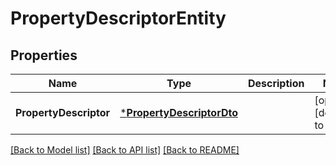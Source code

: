 # PropertyDescriptorEntity

## Properties
Name | Type | Description | Notes
------------ | ------------- | ------------- | -------------
**PropertyDescriptor** | [***PropertyDescriptorDto**](PropertyDescriptorDTO.md) |  | [optional] [default to null]

[[Back to Model list]](../README.md#documentation-for-models) [[Back to API list]](../README.md#documentation-for-api-endpoints) [[Back to README]](../README.md)

